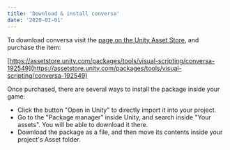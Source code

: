 ```yaml
---
title: 'Download & install conversa'
date: '2020-01-01'
---
```


To download conversa visit the [page on the Unity Asset Store](https://assetstore.unity.com/packages/tools/visual-scripting/conversa-192549), and purchase the item:

[https://assetstore.unity.com/packages/tools/visual-scripting/conversa-192549](https://assetstore.unity.com/packages/tools/visual-scripting/conversa-192549)

Once purchased, there are several ways to install the package inside your game:
- Click the button "Open in Unity" to directly import it into your project.
- Go to the "Package manager" inside Unity, and search inside "Your assets". You will be able to download it there.
- Download the package as a file, and then move its contents inside your project's Asset folder.